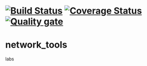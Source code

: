 [![Build Status](https://app.travis-ci.com/kostsm/network_tools.svg?branch=main)](https://app.travis-ci.com/kostsm/network_tools)
[![Coverage Status](https://coveralls.io/repos/github/kostsm/test_lab1/badge.svg?branch=master)](https://coveralls.io/github/kostsm/test_lab1?branch=master)
[![Quality gate](https://sonarcloud.io/api/project_badges/quality_gate?project=kostsm_network_tools)](https://sonarcloud.io/summary/new_code?id=kostsm_network_tools)
=======
# network_tools
labs
